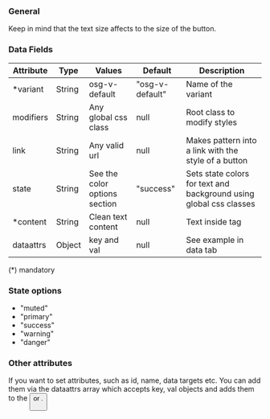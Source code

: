 ### General
Keep in mind that the text size affects to the size of the button.

### Data Fields
| Attribute | Type | Values | Default | Description |
|---|---|---|---|---|
| *variant | String  | osg-v-default | "osg-v-default" | Name of the variant |
| modifiers | String | Any global css class | null | Root class to modify styles |
| link | String | Any valid url | null | Makes pattern into a link with the style of a button |
| state | String | See the color options section | "success" | Sets state colors for text and background using global css classes |
| *content | String | Clean text content | null | Text inside tag |
| dataattrs | Object | key and val | null | See example in data tab |

(*) mandatory

### State options
- "muted"
- "primary"
- "success"
- "warning"
- "danger"

### Other attributes
If you want to set attributes, such as id, name, data targets etc. You can add them via the dataattrs array which accepts key, val objects and adds them to the <button> or <a>.
